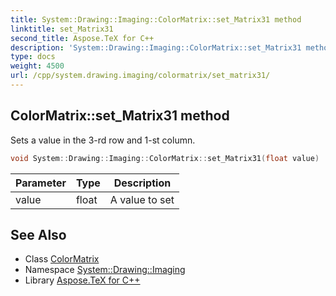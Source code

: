 ```yaml
---
title: System::Drawing::Imaging::ColorMatrix::set_Matrix31 method
linktitle: set_Matrix31
second_title: Aspose.TeX for C++
description: 'System::Drawing::Imaging::ColorMatrix::set_Matrix31 method. Sets a value in the 3-rd row and 1-st column in C++.'
type: docs
weight: 4500
url: /cpp/system.drawing.imaging/colormatrix/set_matrix31/
---
```

## ColorMatrix::set_Matrix31 method


Sets a value in the 3-rd row and 1-st column.

```cpp
void System::Drawing::Imaging::ColorMatrix::set_Matrix31(float value)
```


| Parameter | Type | Description |
| --- | --- | --- |
| value | float | A value to set |

## See Also

* Class [ColorMatrix](../)
* Namespace [System::Drawing::Imaging](../../)
* Library [Aspose.TeX for C++](../../../)
